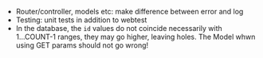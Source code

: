  - Router/controller, models etc: make difference between error and log
 - Testing: unit tests in addition to webtest
 - In the database, the `id` values do not coincide necessarily with 1...COUNT-1 ranges, they may go higher, leaving holes. The Model whwn using GET params should not go wrong!
